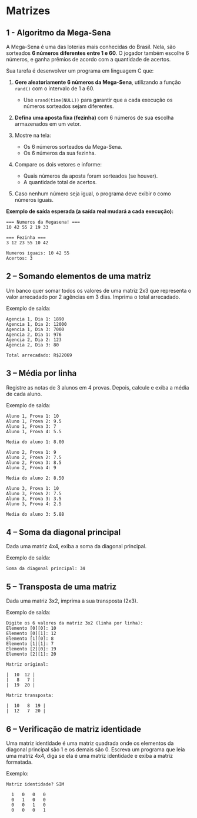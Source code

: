 # Matrizes

## 1 - Algoritmo da Mega-Sena

A Mega-Sena é uma das loterias mais conhecidas do Brasil. Nela, são sorteados **6 números diferentes entre 1 e 60**. O jogador também escolhe 6 números, e ganha prêmios de acordo com a quantidade de acertos.

Sua tarefa é desenvolver um programa em linguagem C que:

1. **Gere aleatoriamente 6 números da Mega-Sena**, utilizando a função `rand()` com o intervalo de 1 a 60.

   * Use `srand(time(NULL))` para garantir que a cada execução os números sorteados sejam diferentes.
2. **Defina uma aposta fixa (fezinha)** com 6 números de sua escolha armazenados em um vetor.
3. Mostre na tela:

   * Os 6 números sorteados da Mega-Sena.
   * Os 6 números da sua fezinha.
4. Compare os dois vetores e informe:

   * Quais números da aposta foram sorteados (se houver).
   * A quantidade total de acertos.
5. Caso nenhum número seja igual, o programa deve exibir `0` como números iguais.

**Exemplo de saída esperada (a saída real mudará a cada execução):**

```
=== Numeros da Megasena! ===
10 42 55 2 19 33 

=== Fezinha ===
3 12 23 55 10 42 

Numeros iguais: 10 42 55 
Acertos: 3
```

## 2 – Somando elementos de uma matriz
Um banco quer somar todos os valores de uma matriz 2x3 que representa o valor arrecadado por 2 agências em 3 dias. Imprima o total arrecadado.

Exemplo de saída:
```
Agencia 1, Dia 1: 1890
Agencia 1, Dia 2: 12000
Agencia 1, Dia 3: 7000
Agencia 2, Dia 1: 976
Agencia 2, Dia 2: 123
Agencia 2, Dia 3: 80

Total arrecadado: R$22069
```

## 3 – Média por linha
Registre as notas de 3 alunos em 4 provas. Depois, calcule e exiba a média de cada aluno.

Exemplo de saída:
```
Aluno 1, Prova 1: 10
Aluno 1, Prova 2: 9.5
Aluno 1, Prova 3: 7
Aluno 1, Prova 4: 5.5

Media do aluno 1: 8.00

Aluno 2, Prova 1: 9
Aluno 2, Prova 2: 7.5
Aluno 2, Prova 3: 8.5
Aluno 2, Prova 4: 9

Media do aluno 2: 8.50

Aluno 3, Prova 1: 10
Aluno 3, Prova 2: 7.5
Aluno 3, Prova 3: 3.5
Aluno 3, Prova 4: 2.5

Media do aluno 3: 5.88
```

## 4 – Soma da diagonal principal
Dada uma matriz 4x4, exiba a soma da diagonal principal.

Exemplo de saída:
```
Soma da diagonal principal: 34
```

## 5 – Transposta de uma matriz
Dada uma matriz 3x2, imprima a sua transposta (2x3).

Exemplo de saída:
```
Digite os 6 valores da matriz 3x2 (linha por linha):
Elemento [0][0]: 10
Elemento [0][1]: 12
Elemento [1][0]: 8
Elemento [1][1]: 7
Elemento [2][0]: 19
Elemento [2][1]: 20

Matriz original:

|  10  12 |
|   8   7 |
|  19  20 |

Matriz transposta:

|  10   8  19 |
|  12   7  20 |
```

## 6 – Verificação de matriz identidade
Uma matriz identidade é uma matriz quadrada onde os elementos da diagonal principal são 1 e os demais são 0. Escreva um programa que leia uma matriz 4x4, diga se ela é uma matriz identidade e exiba a matriz formatada.

Exemplo:
```
Matriz identidade? SIM

  1   0   0   0
  0   1   0   0
  0   0   1   0
  0   0   0   1
```
